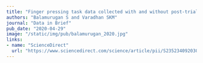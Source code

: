 ```yaml
---
title: "Finger pressing task data collected with and without post-trial performance feedback"
authors: "Balamurugan S and Varadhan SKM"
journal: "Data in Brief"
pub_date: "2020-04-29"
image: "/static/img/pub/balamurugan_2020.jpg"
links:
- name: "ScienceDirect"
  url: "https://www.sciencedirect.com/science/article/pii/S2352340920300214"
---
```

